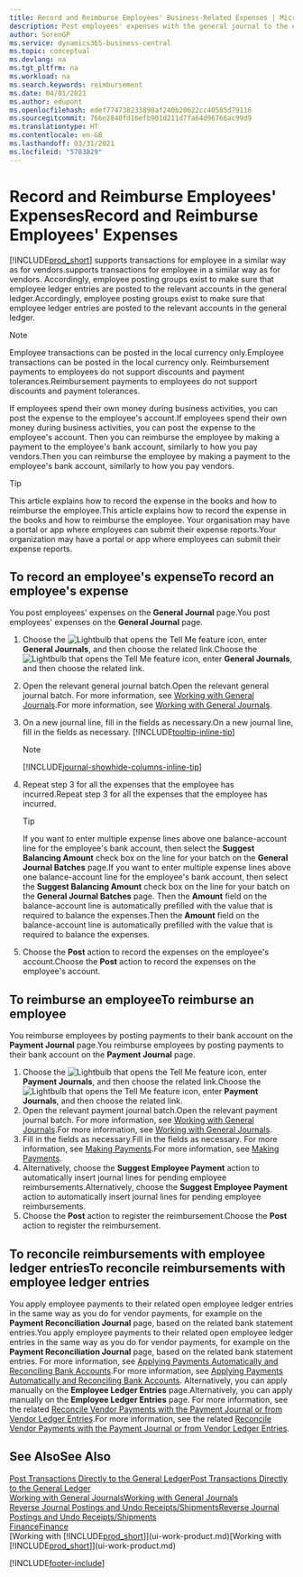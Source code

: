 ```yaml
---
title: Record and Reimburse Employees' Business-Related Expenses | Microsoft Docs
description: Post employees' expenses with the general journal to the employee's account and later post a payment to the employee's bank account to reimburse for the business-related expense.
author: SorenGP
ms.service: dynamics365-business-central
ms.topic: conceptual
ms.devlang: na
ms.tgt_pltfrm: na
ms.workload: na
ms.search.keywords: reimbursement
ms.date: 04/01/2021
ms.author: edupont
ms.openlocfilehash: edef774738233890af240b20622cc40585d79116
ms.sourcegitcommit: 766e2840fd16efb901d211d7fa64d96766ac99d9
ms.translationtype: HT
ms.contentlocale: en-GB
ms.lasthandoff: 03/31/2021
ms.locfileid: "5783829"
---
```

# <a name="record-and-reimburse-employees-expenses"></a><span data-ttu-id="0bebb-103">Record and Reimburse Employees' Expenses</span><span class="sxs-lookup"><span data-stu-id="0bebb-103">Record and Reimburse Employees' Expenses</span></span>

[!INCLUDE[prod_short](includes/prod_short.md)] <span data-ttu-id="0bebb-104">supports transactions for employee in a similar way as for vendors.</span><span class="sxs-lookup"><span data-stu-id="0bebb-104">supports transactions for employee in a similar way as for vendors.</span></span> <span data-ttu-id="0bebb-105">Accordingly, employee posting groups exist to make sure that employee ledger entries are posted to the relevant accounts in the general ledger.</span><span class="sxs-lookup"><span data-stu-id="0bebb-105">Accordingly, employee posting groups exist to make sure that employee ledger entries are posted to the relevant accounts in the general ledger.</span></span>

> [!NOTE]  
> <span data-ttu-id="0bebb-106">Employee transactions can be posted in the local currency only.</span><span class="sxs-lookup"><span data-stu-id="0bebb-106">Employee transactions can be posted in the local currency only.</span></span> <span data-ttu-id="0bebb-107">Reimbursement payments to employees do not support discounts and payment tolerances.</span><span class="sxs-lookup"><span data-stu-id="0bebb-107">Reimbursement payments to employees do not support discounts and payment tolerances.</span></span>

<span data-ttu-id="0bebb-108">If employees spend their own money during business activities, you can post the expense to the employee's account.</span><span class="sxs-lookup"><span data-stu-id="0bebb-108">If employees spend their own money during business activities, you can post the expense to the employee's account.</span></span> <span data-ttu-id="0bebb-109">Then you can reimburse the employee by making a payment to the employee's bank account, similarly to how you pay vendors.</span><span class="sxs-lookup"><span data-stu-id="0bebb-109">Then you can reimburse the employee by making a payment to the employee's bank account, similarly to how you pay vendors.</span></span>  

> [!TIP]
> <span data-ttu-id="0bebb-110">This article explains how to record the expense in the books and how to reimburse the employee.</span><span class="sxs-lookup"><span data-stu-id="0bebb-110">This article explains how to record the expense in the books and how to reimburse the employee.</span></span> <span data-ttu-id="0bebb-111">Your organisation may have a portal or app where employees can submit their expense reports.</span><span class="sxs-lookup"><span data-stu-id="0bebb-111">Your organization may have a portal or app where employees can submit their expense reports.</span></span>

## <a name="to-record-an-employees-expense"></a><span data-ttu-id="0bebb-112">To record an employee's expense</span><span class="sxs-lookup"><span data-stu-id="0bebb-112">To record an employee's expense</span></span>
<span data-ttu-id="0bebb-113">You post employees' expenses on the **General Journal** page.</span><span class="sxs-lookup"><span data-stu-id="0bebb-113">You post employees' expenses on the **General Journal** page.</span></span>
1. <span data-ttu-id="0bebb-114">Choose the ![Lightbulb that opens the Tell Me feature](media/ui-search/search_small.png "Tell me what you want to do") icon, enter **General Journals**, and then choose the related link.</span><span class="sxs-lookup"><span data-stu-id="0bebb-114">Choose the ![Lightbulb that opens the Tell Me feature](media/ui-search/search_small.png "Tell me what you want to do") icon, enter **General Journals**, and then choose the related link.</span></span>
2. <span data-ttu-id="0bebb-115">Open the relevant general journal batch.</span><span class="sxs-lookup"><span data-stu-id="0bebb-115">Open the relevant general journal batch.</span></span> <span data-ttu-id="0bebb-116">For more information, see [Working with General Journals](ui-work-general-journals.md).</span><span class="sxs-lookup"><span data-stu-id="0bebb-116">For more information, see [Working with General Journals](ui-work-general-journals.md).</span></span>
3. <span data-ttu-id="0bebb-117">On a new journal line, fill in the fields as necessary.</span><span class="sxs-lookup"><span data-stu-id="0bebb-117">On a new journal line, fill in the fields as necessary.</span></span> [!INCLUDE[tooltip-inline-tip](includes/tooltip-inline-tip_md.md)]    

    > [!NOTE]
    > [!INCLUDE[journal-showhide-columns-inline-tip](includes/journal-showhide-columns-inline-tip.md)]
4. <span data-ttu-id="0bebb-118">Repeat step 3 for all the expenses that the employee has incurred.</span><span class="sxs-lookup"><span data-stu-id="0bebb-118">Repeat step 3 for all the expenses that the employee has incurred.</span></span>

    > [!TIP]  
    > <span data-ttu-id="0bebb-119">If you want to enter multiple expense lines above one balance-account line for the employee's bank account, then select the **Suggest Balancing Amount** check box on the line for your batch on the **General Journal Batches** page.</span><span class="sxs-lookup"><span data-stu-id="0bebb-119">If you want to enter multiple expense lines above one balance-account line for the employee's bank account, then select the **Suggest Balancing Amount** check box on the line for your batch on the **General Journal Batches** page.</span></span> <span data-ttu-id="0bebb-120">Then the **Amount** field on the balance-account line is automatically prefilled with the value that is required to balance the expenses.</span><span class="sxs-lookup"><span data-stu-id="0bebb-120">Then the **Amount** field on the balance-account line is automatically prefilled with the value that is required to balance the expenses.</span></span>
5. <span data-ttu-id="0bebb-121">Choose the **Post** action to record the expenses on the employee's account.</span><span class="sxs-lookup"><span data-stu-id="0bebb-121">Choose the **Post** action to record the expenses on the employee's account.</span></span>

## <a name="to-reimburse-an-employee"></a><span data-ttu-id="0bebb-122">To reimburse an employee</span><span class="sxs-lookup"><span data-stu-id="0bebb-122">To reimburse an employee</span></span>
<span data-ttu-id="0bebb-123">You reimburse employees by posting payments to their bank account on the **Payment Journal** page.</span><span class="sxs-lookup"><span data-stu-id="0bebb-123">You reimburse employees by posting payments to their bank account on the **Payment Journal** page.</span></span>
1. <span data-ttu-id="0bebb-124">Choose the ![Lightbulb that opens the Tell Me feature](media/ui-search/search_small.png "Tell me what you want to do") icon, enter **Payment Journals**, and then choose the related link.</span><span class="sxs-lookup"><span data-stu-id="0bebb-124">Choose the ![Lightbulb that opens the Tell Me feature](media/ui-search/search_small.png "Tell me what you want to do") icon, enter **Payment Journals**, and then choose the related link.</span></span>
2. <span data-ttu-id="0bebb-125">Open the relevant payment journal batch.</span><span class="sxs-lookup"><span data-stu-id="0bebb-125">Open the relevant payment journal batch.</span></span> <span data-ttu-id="0bebb-126">For more information, see [Working with General Journals](ui-work-general-journals.md).</span><span class="sxs-lookup"><span data-stu-id="0bebb-126">For more information, see [Working with General Journals](ui-work-general-journals.md).</span></span>
3. <span data-ttu-id="0bebb-127">Fill in the fields as necessary.</span><span class="sxs-lookup"><span data-stu-id="0bebb-127">Fill in the fields as necessary.</span></span> <span data-ttu-id="0bebb-128">For more information, see [Making Payments](payables-make-payments.md).</span><span class="sxs-lookup"><span data-stu-id="0bebb-128">For more information, see [Making Payments](payables-make-payments.md).</span></span>
4. <span data-ttu-id="0bebb-129">Alternatively, choose the **Suggest Employee Payment** action to automatically insert journal lines for pending employee reimbursements.</span><span class="sxs-lookup"><span data-stu-id="0bebb-129">Alternatively, choose the **Suggest Employee Payment** action to automatically insert journal lines for pending employee reimbursements.</span></span>
5. <span data-ttu-id="0bebb-130">Choose the **Post** action to register the reimbursement.</span><span class="sxs-lookup"><span data-stu-id="0bebb-130">Choose the **Post** action to register the reimbursement.</span></span>  

## <a name="to-reconcile-reimbursements-with-employee-ledger-entries"></a><span data-ttu-id="0bebb-131">To reconcile reimbursements with employee ledger entries</span><span class="sxs-lookup"><span data-stu-id="0bebb-131">To reconcile reimbursements with employee ledger entries</span></span>
<span data-ttu-id="0bebb-132">You apply employee payments to their related open employee ledger entries in the same way as you do for vendor payments, for example on the **Payment Reconciliation Journal** page, based on the related bank statement entries.</span><span class="sxs-lookup"><span data-stu-id="0bebb-132">You apply employee payments to their related open employee ledger entries in the same way as you do for vendor payments, for example on the **Payment Reconciliation Journal** page, based on the related bank statement entries.</span></span> <span data-ttu-id="0bebb-133">For more information, see [Applying Payments Automatically and Reconciling Bank Accounts](receivables-apply-payments-auto-reconcile-bank-accounts.md).</span><span class="sxs-lookup"><span data-stu-id="0bebb-133">For more information, see [Applying Payments Automatically and Reconciling Bank Accounts](receivables-apply-payments-auto-reconcile-bank-accounts.md).</span></span> <span data-ttu-id="0bebb-134">Alternatively, you can apply manually on the **Employee Ledger Entries** page.</span><span class="sxs-lookup"><span data-stu-id="0bebb-134">Alternatively, you can apply manually on the **Employee Ledger Entries** page.</span></span> <span data-ttu-id="0bebb-135">For more information, see the related [Reconcile Vendor Payments with the Payment Journal or from Vendor Ledger Entries](payables-how-apply-purchase-transactions-manually.md).</span><span class="sxs-lookup"><span data-stu-id="0bebb-135">For more information, see the related [Reconcile Vendor Payments with the Payment Journal or from Vendor Ledger Entries](payables-how-apply-purchase-transactions-manually.md).</span></span>  

## <a name="see-also"></a><span data-ttu-id="0bebb-136">See Also</span><span class="sxs-lookup"><span data-stu-id="0bebb-136">See Also</span></span>
[<span data-ttu-id="0bebb-137">Post Transactions Directly to the General Ledger</span><span class="sxs-lookup"><span data-stu-id="0bebb-137">Post Transactions Directly to the General Ledger</span></span>](finance-how-post-transactions-directly.md)  
[<span data-ttu-id="0bebb-138">Working with General Journals</span><span class="sxs-lookup"><span data-stu-id="0bebb-138">Working with General Journals</span></span>](ui-work-general-journals.md)  
[<span data-ttu-id="0bebb-139">Reverse Journal Postings and Undo Receipts/Shipments</span><span class="sxs-lookup"><span data-stu-id="0bebb-139">Reverse Journal Postings and Undo Receipts/Shipments</span></span>](finance-how-reverse-journal-posting.md)  
[<span data-ttu-id="0bebb-140">Finance</span><span class="sxs-lookup"><span data-stu-id="0bebb-140">Finance</span></span>](finance.md)  
<span data-ttu-id="0bebb-141">[Working with [!INCLUDE[prod_short](includes/prod_short.md)]](ui-work-product.md)</span><span class="sxs-lookup"><span data-stu-id="0bebb-141">[Working with [!INCLUDE[prod_short](includes/prod_short.md)]](ui-work-product.md)</span></span>  


[!INCLUDE[footer-include](includes/footer-banner.md)]
